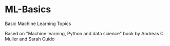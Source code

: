 # ML-Basics
Basic Machine Learning Topics

Based on "Machine learning, Python and data science" book by Andreas C. Muller and Sarah Guido
